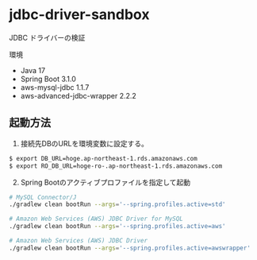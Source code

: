 # jdbc-driver-sandbox
JDBC ドライバーの検証

環境
- Java 17
- Spring Boot 3.1.0
- aws-mysql-jdbc 1.1.7
- aws-advanced-jdbc-wrapper 2.2.2

## 起動方法
1. 接続先DBのURLを環境変数に設定する。
```sh
$ export DB_URL=hoge.ap-northeast-1.rds.amazonaws.com
$ export RO_DB_URL=hoge-ro-.ap-northeast-1.rds.amazonaws.com
```

2. Spring Bootのアクティブプロファイルを指定して起動
```sh
# MySQL Connector/J
./gradlew clean bootRun --args='--spring.profiles.active=std'

# Amazon Web Services (AWS) JDBC Driver for MySQL
./gradlew clean bootRun --args='--spring.profiles.active=aws'

# Amazon Web Services (AWS) JDBC Driver
./gradlew clean bootRun --args='--spring.profiles.active=awswrapper'
```
